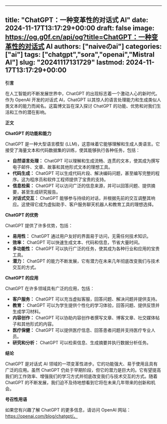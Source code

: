 
---
title: "ChatGPT：一种变革性的对话式 AI"
date: 2024-11-17T13:17:29+00:00
draft: false
image: https://og.g0f.cn/api/og?title=ChatGPT：一种变革性的对话式 AI
authors: ["naiveのai"]
categories: ["ai"]
tags: ["chatgpt","sora","openai","Mistral AI"]
slug: "20241117131729"
lastmod: 2024-11-17T13:17:29+00:00
---
**引言**

在人工智能的不断发展世界中，ChatGPT 的出现标志着一个激动人心的新时代。作为 OpenAI 开发的对话式 AI，ChatGPT 以其惊人的语言处理能力和生成类似人类文本的能力而闻名。这篇博文旨在深入探讨 ChatGPT 的功能、优势和对我们生活和工作的潜在影响。

**正文**

**ChatGPT 的功能和能力**

ChatGPT 是一种大型语言模型 (LLM)，这意味着它能够理解和生成人类语言。它接受了海量文本和代码数据集的训练，使其能够执行各种任务，包括：

- **自然语言处理：** ChatGPT 可以理解和生成流畅、连贯的文本，使其成为撰写电子邮件、文章、故事和其他形式文本的理想工具。
- **代码生成：** ChatGPT 可以生成代码片段、解决编码问题，甚至编写完整的程序。这为程序员和软件工程师提供了宝贵的支持。
- **信息检索：** ChatGPT 可以访问广泛的信息来源，并可以回答问题、提供摘要，甚至生成研究报告。
- **对话式交互：** ChatGPT 能够参与持续的对话，并根据先前的交互调整其响应。这使得它成为虚拟助手、客户服务聊天机器人和教育工具的理想选择。

**ChatGPT 的优势**

ChatGPT 提供了许多优势，包括：

- **易用性：** ChatGPT 通过用户友好的界面易于访问，无需任何技术知识。
- **效率：** ChatGPT 可以快速生成文本、代码和信息，节省大量时间。
- **多功能性：** ChatGPT 可以执行广泛的任务，使其成为各种行业和应用的宝贵工具。
- **潜力：** ChatGPT 的能力不断发展，它有潜力在未来几年彻底改变我们与技术交互的方式。

**ChatGPT 的应用**

ChatGPT 在许多领域具有广泛的应用，包括：

- **客户服务：** ChatGPT 可以充当虚拟客服，回答问题、解决问题并提供支持。
- **教育：** ChatGPT 可以为学生提供个性化的学习体验，回答问题、提供反馈并生成学习材料。
- **内容创作：** ChatGPT 可以协助内容创作者撰写文章、博客文章、社交媒体帖子和其他形式的内容。
- **医疗保健：** ChatGPT 可以提供医疗信息、回答患者问题并支持医疗专业人员。
- **研究和分析：** ChatGPT 可以检索信息、生成摘要并执行数据分析任务。

**结论**

ChatGPT 是对话式 AI 领域的一项变革性进步。它的功能强大、易于使用且具有广泛的应用。虽然 ChatGPT 仍处于早期阶段，但它的潜力是巨大的。它有望提高我们的工作效率、增强我们的学习方式并彻底改变我们与技术交互的方式。随着 ChatGPT 的不断发展，我们迫不及待地想看到它将在未来几年带来的创新和机会。

**号召性用语**

如果您有兴趣了解 ChatGPT 的更多信息，请访问 OpenAI 网站：https://openai.com/blog/chatgpt/。